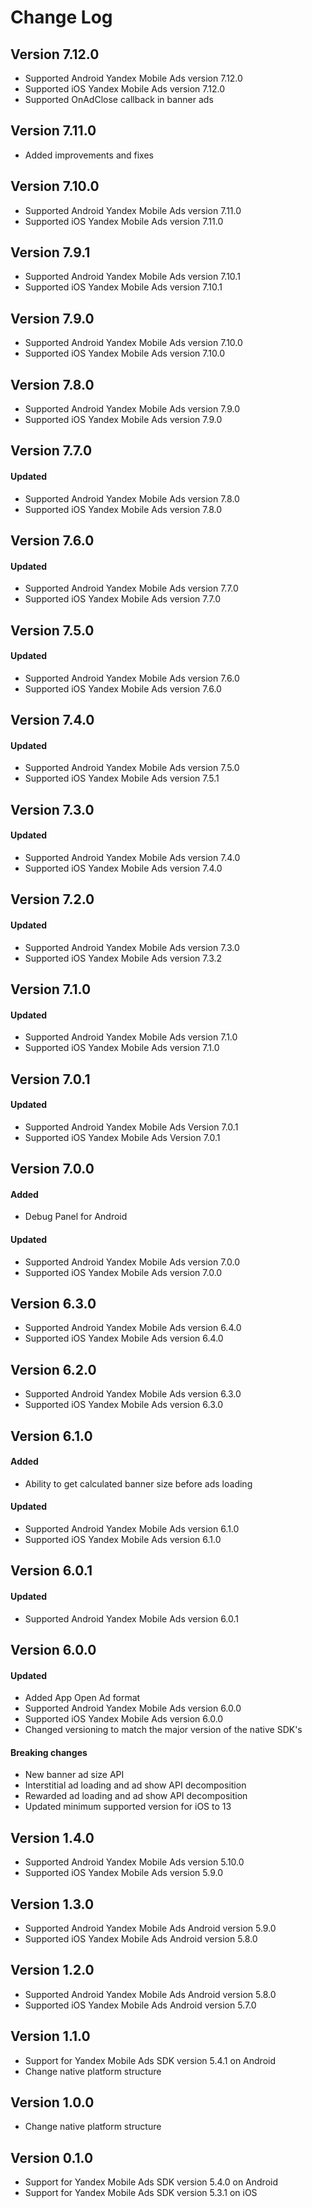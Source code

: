# Change Log

## Version 7.12.0
* Supported Android Yandex Mobile Ads version 7.12.0
* Supported iOS Yandex Mobile Ads version 7.12.0
* Supported OnAdClose callback in banner ads

## Version 7.11.0
* Added improvements and fixes

## Version 7.10.0
* Supported Android Yandex Mobile Ads version 7.11.0
* Supported iOS Yandex Mobile Ads version 7.11.0

## Version 7.9.1
* Supported Android Yandex Mobile Ads version 7.10.1
* Supported iOS Yandex Mobile Ads version 7.10.1

## Version 7.9.0
* Supported Android Yandex Mobile Ads version 7.10.0
* Supported iOS Yandex Mobile Ads version 7.10.0

## Version 7.8.0
* Supported Android Yandex Mobile Ads version 7.9.0
* Supported iOS Yandex Mobile Ads version 7.9.0

## Version 7.7.0

#### Updated

* Supported Android Yandex Mobile Ads version 7.8.0
* Supported iOS Yandex Mobile Ads version 7.8.0

## Version 7.6.0

#### Updated

* Supported Android Yandex Mobile Ads version 7.7.0
* Supported iOS Yandex Mobile Ads version 7.7.0

## Version 7.5.0

#### Updated

* Supported Android Yandex Mobile Ads version 7.6.0
* Supported iOS Yandex Mobile Ads version 7.6.0

## Version 7.4.0

#### Updated

* Supported Android Yandex Mobile Ads version 7.5.0
* Supported iOS Yandex Mobile Ads version 7.5.1

## Version 7.3.0

#### Updated

* Supported Android Yandex Mobile Ads version 7.4.0
* Supported iOS Yandex Mobile Ads version 7.4.0

## Version 7.2.0

#### Updated

* Supported Android Yandex Mobile Ads version 7.3.0
* Supported iOS Yandex Mobile Ads version 7.3.2

## Version 7.1.0

#### Updated

* Supported Android Yandex Mobile Ads version 7.1.0
* Supported iOS Yandex Mobile Ads version 7.1.0

## Version 7.0.1

#### Updated

* Supported Android Yandex Mobile Ads Version 7.0.1
* Supported iOS Yandex Mobile Ads Version 7.0.1

## Version 7.0.0

#### Added

* Debug Panel for Android

#### Updated

* Supported Android Yandex Mobile Ads version 7.0.0
* Supported iOS Yandex Mobile Ads version 7.0.0

## Version 6.3.0

* Supported Android Yandex Mobile Ads version 6.4.0
* Supported iOS Yandex Mobile Ads version 6.4.0

## Version 6.2.0

* Supported Android Yandex Mobile Ads version 6.3.0
* Supported iOS Yandex Mobile Ads version 6.3.0

## Version 6.1.0

#### Added

* Ability to get calculated banner size before ads loading

#### Updated

* Supported Android Yandex Mobile Ads version 6.1.0
* Supported iOS Yandex Mobile Ads version 6.1.0

## Version 6.0.1

#### Updated
* Supported Android Yandex Mobile Ads version 6.0.1

## Version 6.0.0

#### Updated

* Added App Open Ad format
* Supported Android Yandex Mobile Ads version 6.0.0
* Supported iOS Yandex Mobile Ads version 6.0.0
* Changed versioning to match the major version of the native SDK's

#### Breaking changes

* New banner ad size API
* Interstitial ad loading and ad show API decomposition
* Rewarded ad loading and ad show API decomposition
* Updated minimum supported version for iOS to 13

## Version 1.4.0

* Supported Android Yandex Mobile Ads version 5.10.0
* Supported iOS Yandex Mobile Ads version 5.9.0

## Version 1.3.0

* Supported Android Yandex Mobile Ads Android version 5.9.0
* Supported iOS Yandex Mobile Ads Android version 5.8.0

## Version 1.2.0

* Supported Android Yandex Mobile Ads Android version 5.8.0
* Supported iOS Yandex Mobile Ads Android version 5.7.0

## Version 1.1.0

* Support for Yandex Mobile Ads SDK version 5.4.1 on Android
* Change native platform structure

## Version 1.0.0

* Change native platform structure

## Version 0.1.0

* Support for Yandex Mobile Ads SDK version 5.4.0 on Android
* Support for Yandex Mobile Ads SDK version 5.3.1 on iOS
